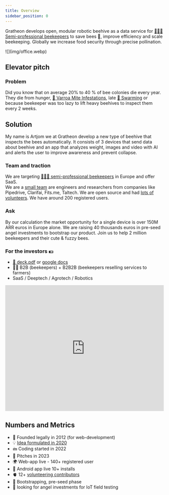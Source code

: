 ```yaml
---
title: Overview
sidebar_position: 0
---
```

Gratheon develops open, modular robotic beehive as a data service for [👨🏻‍🚀 Semi-professional beekeepers](products/clients/👨🏻‍🚀%20Semi-professional%20beekeepers.md) to save bees 🐝, improve efficiency and scale beekeeping. Globally we increase food security through precise pollination.


<div style={{ height:500, overflow:"hidden", verticalAlign:"middle", marginBottom:10, borderRadius:5 }}><div style={{ marginTop: "-25%" }}>
![](img/office.webp)
</div></div>

## Elevator pitch
### Problem
Did you know that on average 20% to 40 % of bee colonies die every year. They die from hunger, [🦀 Varroa Mite Infestations](./🌨️%20Problems/🦀%20Infestations.md), late  [🧶 Swarming](./🌨️%20Problems/🧶%20Swarming.md) or because beekeeper was too lazy to lift heavy beehives to inspect them every 2 weeks.

## Solution
My name is Artjom we at Gratheon develop a new type of beehive that inspects the bees automatically. It consists of 3 devices that send data about beehive and an app that analyzes weight, images and video with AI and alerts the user to improve awareness and prevent collapse.

### Team and traction
We are targeting [👨🏻‍🚀 semi-professional beekeepers](./products/clients/👨🏻‍🚀%20Semi-professional%20beekeepers.md) in Europe and offer SaaS.  
We are a [small team](company/Team/index.md) are engineers and researchers from companies like Pipedrive, Clarifai, Fits.me, Taltech.  We are open source and had [lots of volunteers](volunteer.md). We have around 200 registered users.

### Ask
By our calculation the market opportunity for a single device is over 150M ARR euros in Europe alone. We are raising 40 thousands euros in pre-seed angel investments to bootstrap our product.  Join us to help 2 million beekeepers and their cute & fuzzy bees.

### For the investors 💶
- [📑 deck.pdf](../static/deck.pdf) or [google docs](https://docs.google.com/presentation/d/e/2PACX-1vRAO6JHPczQ2u8Z8ph3g7oa2UPk_0gzV-BpPC30R0AFjAL-1Bqqhrum59NEHlI7lCSbyurKZiu8-JuO/pub?start=false&loop=false&delayms=3000)
- 💁🏻 B2B (beekeepers) + B2B2B (beekeepers reselling services to farmers)
- SaaS / Deeptech / Agrotech / Robotics


<iframe width="100%" height="400" src="https://www.youtube.com/embed/izgi6leXStc?si=mFaBpPZ86gziyd9X" title="YouTube video player" frameborder="0" allow="accelerometer; autoplay; clipboard-write; encrypted-media; gyroscope; picture-in-picture; web-share" referrerpolicy="strict-origin-when-cross-origin" allowfullscreen></iframe>

## Numbers and Metrics

- 🐣 Founded legally in 2012 (for web-development)
- 💡 [Idea formulated in 2020](https://www.youtube.com/watch?v=gM3AJEAhmXc)
- 🖮 Coding started in 2022
- 📢 Pitches in 2023
- 🌍 Web-app live - 140+ registered user
- 📱 Android app live 10+ installs
- 🫀 12+ [volunteering contributors](volunteer.md)
- 🚀 Bootstrapping, pre-seed phase
- 🪽 looking for angel investments for IoT field testing

